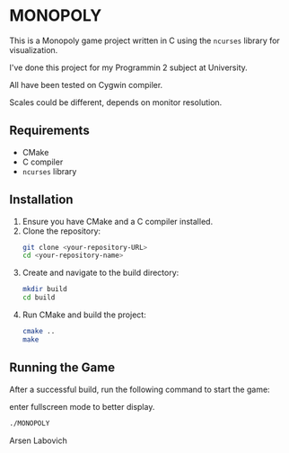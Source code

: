 # MONOPOLY

This is a Monopoly game project written in C using the `ncurses` library for visualization.

I've done this project for my Programmin 2 subject at University.

All have been tested on Cygwin compiler.

Scales could be different, depends on monitor resolution.

## Requirements

- CMake 
- C compiler
- `ncurses` library

## Installation

1. Ensure you have CMake and a C compiler installed.
2. Clone the repository:
    ```sh
    git clone <your-repository-URL>
    cd <your-repository-name>
    ```
3. Create and navigate to the build directory:
    ```sh
    mkdir build
    cd build
    ```
4. Run CMake and build the project:
    ```sh
    cmake ..
    make
    ```

## Running the Game

After a successful build, run the following command to start the game:

enter fullscreen mode to better display.

  ```sh
  ./MONOPOLY
  ```
Arsen Labovich

